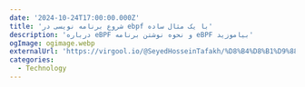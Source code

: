 ```yaml
---
date: '2024-10-24T17:00:00.000Z'
title: 'شروع برنامه نویسی در ebpf با یک مثال ساده'
description: 'درباره eBPF و نحوه نوشتن برنامه eBPF بیاموزید'
ogImage: ogimage.webp
externalUrl: 'https://virgool.io/@SeyedHosseinTafakh/%D8%B4%D8%B1%D9%88%D8%B9-%D8%A8%D8%B1%D9%86%D8%A7%D9%85%D9%87-%D9%86%D9%88%DB%8C%D8%B3%DB%8C-%D8%AF%D8%B1-ebpf-%D8%A8%D8%A7-%DB%8C%DA%A9-%D9%85%D8%AB%D8%A7%D9%84-%D8%B3%D8%A7%D8%AF%D9%87-puvqu0jqgmpn'
categories:
  - Technology
---
```

